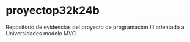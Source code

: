 # proyectop32k24b
Repositorio de evidencias del proyecto de programacion III orientado a Universidades modelo MVC
